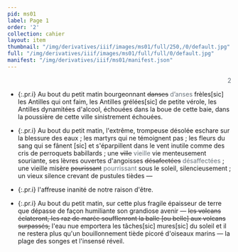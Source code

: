 ```yaml
---
pid: ms01
label: Page 1
order: '2'
collection: cahier
layout: item
thumbnail: "/img/derivatives/iiif/images/ms01/full/250,/0/default.jpg"
full: "/img/derivatives/iiif/images/ms01/full/full/0/default.jpg"
manifest: "/img/derivatives/iiif/ms01/manifest.json"
---
```



<div align="right" style='color:#677179'> 2</div> 

- {:.pr.i} Au bout du petit matin bourgeonnant <del style='color:#303030'>danses</del><add style='color:#677179'>  d’anses </add>frèles[sic] les Antilles qui ont faim, les Antilles grélées[sic] de petite vérole, les Antilles dynamitées d'alcool, échouées dans la boue de cette baie, dans la poussière de cette ville sinistrement échouées.

- {:.pr.i} Au bout du petit matin, l'extrême, trompeuse désolée eschare sur la blessure des eaux ; les martyrs qui ne témoignent pas ; les fleurs du sang qui se fânent [sic] et s'éparpillent dans le vent inutile comme des cris de perroquets babillards ; une <del style='color:#303030'>ville</del><add style='color:#677179'> vieille </add>vie menteusement souriante, ses lèvres ouvertes d'angoisses <del style='color:#303030'>désafectées</del><add style='color:#677179'> désaffectées </add>; une vieille misère <del style='color:#303030'>pourissant</del><add style='color:#677179'> pourrissant </add>sous le soleil, silencieusement ; un vieux silence crevant de pustules tièdes —

- {:.pr.i} l'affreuse inanité de notre raison d'être.

- {:.pr.i} Au bout du petit matin, sur cette plus fragile épaisseur de terre que dépasse de façon humiliante son grandiose avenir — <del style='color:#303030'>les volcans éclateront, les raz de marée souffle<del style='color:#303030'>n</del>ront la balle [ou belle] aux volcans surpassés,</del> l'eau nue emportera les tâches[sic] mures[sic] du soleil et il ne restera plus qu'un bouillonnement tiède picoré d'oiseaux marins — la plage des songes et l'insensé réveil.

